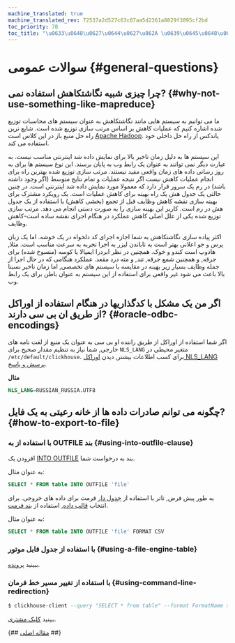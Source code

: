 ```yaml
---
machine_translated: true
machine_translated_rev: 72537a2d527c63c07aa5d2361a8829f3895cf2bd
toc_priority: 78
toc_title: "\u0633\u0648\u0627\u0644\u0627\u062A \u0639\u0645\u0648\u0645\u06CC"
---
```


# سوالات عمومی {#general-questions}

## چرا چیزی شبیه نگاشتکاهش استفاده نمی? {#why-not-use-something-like-mapreduce}

ما می توانیم به سیستم هایی مانند نگاشتکاهش به عنوان سیستم های محاسبات توزیع شده اشاره کنیم که عملیات کاهش بر اساس مرتب سازی توزیع شده است. شایع ترین راه حل منبع باز در این کلاس است [Apache Hadoop](http://hadoop.apache.org). یاندکس از راه حل داخلی خود استفاده می کند.

این سیستم ها به دلیل زمان تاخیر بالا برای نمایش داده شد اینترنتی مناسب نیست. به عبارت دیگر نمی توانند به عنوان یک رابط وب به پایان برسند. این نوع سیستم ها برای به روز رسانی داده های زمان واقعی مفید نیستند. مرتب سازی توزیع شده بهترین راه برای انجام عملیات کاهش نیست اگر نتیجه عملیات و تمام نتایج متوسط (اگر وجود داشته باشد) در رم یک سرور قرار دارد که معمولا مورد نمایش داده شد اینترنتی است. در چنین حالتی یک جدول هش یک راه بهینه برای کاهش عملیات است. یک رویکرد مشترک برای بهینه سازی نقشه کاهش وظایف قبل از تجمع (بخشی کاهش) با استفاده از یک جدول هش در رم است. کاربر این بهینه سازی را به صورت دستی انجام می دهد. مرتب سازی توزیع شده یکی از علل اصلی کاهش عملکرد در هنگام اجرای نقشه ساده است-کاهش وظایف.

اکثر پیاده سازی نگاشتکاهش به شما اجازه اجرای کد دلخواه در یک خوشه. اما یک زبان پرس و جو اعلانی بهتر است به تاباندن لیزر به اجرا تجربه به سرعت مناسب است. مثلا, هادوپ است کندو و خوک. همچنین در نظر ابردرا ایمپالا یا کوسه (منسوخ شده) برای جرقه, و همچنین شمع جرقه, تند, و مته درد مقعد. عملکرد هنگامی که در حال اجرا از جمله وظایف بسیار زیر بهینه در مقایسه با سیستم های تخصصی, اما زمان تاخیر نسبتا بالا باعث می شود غیر واقعی برای استفاده از این سیستم به عنوان باطن برای یک رابط وب.

## اگر من یک مشکل با کدگذاریها در هنگام استفاده از اوراکل از طریق ان بی سی دارند? {#oracle-odbc-encodings}

اگر شما استفاده از اوراکل از طریق راننده او بی سی به عنوان یک منبع از لغت نامه های خارجی, شما نیاز به تنظیم مقدار صحیح برای `NLS_LANG` متغیر محیطی در `/etc/default/clickhouse`. برای کسب اطلاعات بیشتر, دیدن [اوراکل NLS\_LANG پرسش و پاسخ](https://www.oracle.com/technetwork/products/globalization/nls-lang-099431.html).

**مثال**

``` sql
NLS_LANG=RUSSIAN_RUSSIA.UTF8
```

## چگونه می توانم صادرات داده ها از خانه رعیتی به یک فایل? {#how-to-export-to-file}

### با استفاده از به OUTFILE بند {#using-into-outfile-clause}

افزودن یک [INTO OUTFILE](../sql-reference/statements/select/into-outfile.md#into-outfile-clause) بند به درخواست شما.

به عنوان مثال:

``` sql
SELECT * FROM table INTO OUTFILE 'file'
```

به طور پیش فرض, تاتر با استفاده از [جدول دار](../interfaces/formats.md#tabseparated) فرمت برای داده های خروجی. برای انتخاب [قالب داده](../interfaces/formats.md), استفاده از [بند فرمت](../sql-reference/statements/select/format.md#format-clause).

به عنوان مثال:

``` sql
SELECT * FROM table INTO OUTFILE 'file' FORMAT CSV
```

### با استفاده از جدول فایل موتور {#using-a-file-engine-table}

ببینید [پرونده](../engines/table-engines/special/file.md).

### با استفاده از تغییر مسیر خط فرمان {#using-command-line-redirection}

``` sql
$ clickhouse-client --query "SELECT * from table" --format FormatName > result.txt
```

ببینید [کلیک مشتری](../interfaces/cli.md).

{## [مقاله اصلی](https://clickhouse.tech/docs/en/faq/general/) ##}
